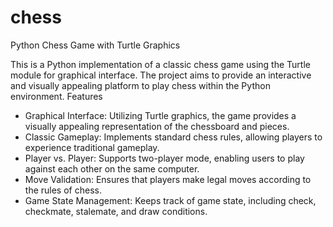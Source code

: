 # chess
Python Chess Game with Turtle Graphics

This is a Python implementation of a classic chess game using the Turtle module for graphical interface. The project aims to provide an interactive and visually appealing platform to play chess within the Python environment.
Features

  *  Graphical Interface: Utilizing Turtle graphics, the game provides a visually appealing representation of the chessboard and pieces.
  *  Classic Gameplay: Implements standard chess rules, allowing players to experience traditional gameplay.
  *  Player vs. Player: Supports two-player mode, enabling users to play against each other on the same computer.
  *  Move Validation: Ensures that players make legal moves according to the rules of chess.
  *  Game State Management: Keeps track of game state, including check, checkmate, stalemate, and draw conditions.
